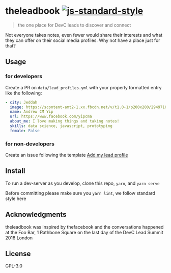 # theleadbook [![js-standard-style](https://img.shields.io/badge/code%20style-standard-brightgreen.svg)](http://standardjs.com)

> the one place for DevC leads to discover and connect

Not everyone takes notes, even fewer would share their interests and what they can offer on their social media profiles. Why not have a place just for that?

## Usage

### for developers

Create a PR on `data/lead_profiles.yml` with your properly formatted entry like the following:

```yaml
- city: Jeddah
  image: https://scontent-amt2-1.xx.fbcdn.net/v/t1.0-1/p200x200/29497101_10100123320476887_4194831559422902272_n.jpg?_nc_cat=0&oh=bfbb36254355b3dc78701de866e013d2&oe=5BAD0854
  name: Andrew CM Yip
  url: https://www.facebook.com/yipcma
  about_me: I love making things and taking notes!
  skills: data science, javascript, prototyping
  female: False
```

### for non-developers

Create an issue following the template [Add my lead profile](https://github.com/yipcma/theleadbook/issues/new?template=add-my-lead-profile.md)

## Install

To run a dev-server as you develop, clone this repo, `yarn`, and `yarn serve`

Before committing please make sure you `yarn lint`, we follow standard style here

## Acknowledgments

theleadbook was inspired by thefacebook and the conversations happened at the Foo Bar, 1 Rathbone Square on the last day of the DevC Lead Summit 2018 London

## License

GPL-3.0
